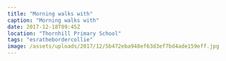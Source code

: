 ```yaml
---
title: "Morning walks with"
caption: "Morning walks with"
date: 2017-12-18T09:45Z
location: "Thornhill Primary School"
tags: "esrathebordercollie"
image: /assets/uploads/2017/12/5b472eba948ef63d3ef7bd4ade159eff.jpg
---
```

